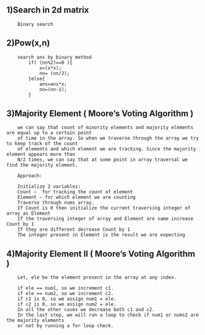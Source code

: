 ## 1)Search in 2d matrix
        Binary search

## 2)Pow(x,n)
        search ans by binary method
            if( (nn%2)==0 ){
                x=(x*x);
                nn= (nn/2);
            }else{
                ans=ans*x;
                nn=(nn-1);
            }

## 3)Majority Element ( Moore’s Voting Algorithm )
        we can say that count of minority elements and majority elements are equal up to a certain point
        of time in the array. So when we traverse through the array we try to keep track of the count
        of elements and which element we are tracking. Since the majority element appears more than
        N/2 times, we can say that at some point in array traversal we find the majority element. 

        Approach: 

        Initialize 2 variables: 
        Count –  for tracking the count of element
        Element – for which element we are counting
        Traverse through nums array.
        If Count is 0 then initialize the current traversing integer of array as Element 
        If the traversing integer of array and Element are same increase Count by 1
        If they are different decrease Count by 1
        The integer present in Element is the result we are expecting 

## 4)Majority Element II (  Moore’s Voting Algorithm )
        Let, ele be the element present in the array at any index. 

        if ele == num1, so we increment c1.
        if ele == num2, so we increment c2.
        if c1 is 0, so we assign num1 = ele.
        if c2 is 0, so we assign num2 = ele.
        In all the other cases we decrease both c1 and c2.
        In the last step, we will run a loop to check if num1 or nums2 are the majority elements
        or not by running a for loop check.